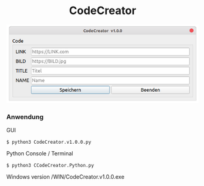 <h1 align="center">CodeCreator</h1>

<p align="center">
    <img src="https://raw.githubusercontent.com/Morpheus2018/CodeCreator/main/screenshot.png" alt="Empty interface">
</p>

### Anwendung
GUI
```
$ python3 CodeCreator.v1.0.0.py
```
Python Console / Terminal
```
$ python3 CCodeCreator.Python.py
```

Windows version /WIN/CodeCreator.v1.0.0.exe
